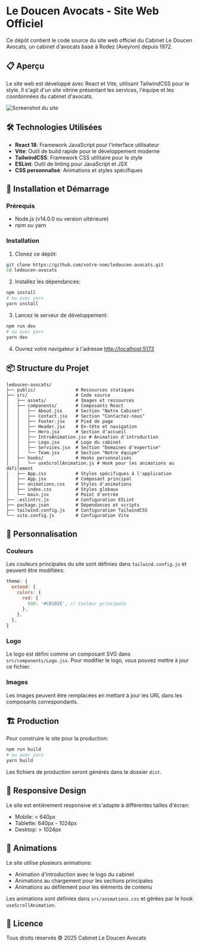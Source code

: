 # Le Doucen Avocats - Site Web Officiel

Ce dépôt contient le code source du site web officiel du Cabinet Le Doucen Avocats, un cabinet d'avocats basé à Rodez (Aveyron) depuis 1972.

## 📋 Aperçu

Le site web est développé avec React et Vite, utilisant TailwindCSS pour le style. Il s'agit d'un site vitrine présentant les services, l'équipe et les coordonnées du cabinet d'avocats.

![Screenshot du site]([screenshot-placeholder.jpg](https://i.postimg.cc/4ZXzG67x/Screenshot-2025-03-30-at-21-10-20.png))

## 🛠️ Technologies Utilisées

- **React 18**: Framework JavaScript pour l'interface utilisateur
- **Vite**: Outil de build rapide pour le développement moderne
- **TailwindCSS**: Framework CSS utilitaire pour le style
- **ESLint**: Outil de linting pour JavaScript et JSX
- **CSS personnalisé**: Animations et styles spécifiques

## 🚀 Installation et Démarrage

### Prérequis

- Node.js (v14.0.0 ou version ultérieure)
- npm ou yarn

### Installation

1. Clonez ce dépôt:
```bash
git clone https://github.com/votre-nom/ledoucen-avocats.git
cd ledoucen-avocats
```

2. Installez les dépendances:
```bash
npm install
# ou avec yarn
yarn install
```

3. Lancez le serveur de développement:
```bash
npm run dev
# ou avec yarn
yarn dev
```

4. Ouvrez votre navigateur à l'adresse [http://localhost:5173](http://localhost:5173)

## 📦 Structure du Projet

```
ledoucen-avocats/
├── public/               # Ressources statiques
├── src/                  # Code source
│   ├── assets/           # Images et ressources
│   ├── components/       # Composants React
│   │   ├── About.jsx     # Section "Notre Cabinet"
│   │   ├── Contact.jsx   # Section "Contactez-nous"
│   │   ├── Footer.jsx    # Pied de page
│   │   ├── Header.jsx    # En-tête et navigation
│   │   ├── Hero.jsx      # Section d'accueil
│   │   ├── IntroAnimation.jsx # Animation d'introduction
│   │   ├── Logo.jsx      # Logo du cabinet
│   │   ├── Services.jsx  # Section "Domaines d'expertise"
│   │   └── Team.jsx      # Section "Notre équipe"
│   ├── hooks/            # Hooks personnalisés
│   │   └── useScrollAnimation.js # Hook pour les animations au défilement
│   ├── App.css           # Styles spécifiques à l'application
│   ├── App.jsx           # Composant principal
│   ├── animations.css    # Styles d'animations
│   ├── index.css         # Styles globaux
│   └── main.jsx          # Point d'entrée
├── .eslintrc.js          # Configuration ESLint
├── package.json          # Dépendances et scripts
├── tailwind.config.js    # Configuration TailwindCSS
└── vite.config.js        # Configuration Vite
```

## 🎨 Personnalisation

### Couleurs

Les couleurs principales du site sont définies dans `tailwind.config.js` et peuvent être modifiées:

```js
theme: {
  extend: {
    colors: {
      red: {
        900: '#C8102E', // Couleur principale
      },
    },
  },
}
```

### Logo

Le logo est défini comme un composant SVG dans `src/components/Logo.jsx`. Pour modifier le logo, vous pouvez mettre à jour ce fichier.

### Images

Les images peuvent être remplacées en mettant à jour les URL dans les composants correspondants.

## 🏗️ Production

Pour construire le site pour la production:

```bash
npm run build
# ou avec yarn
yarn build
```

Les fichiers de production seront générés dans le dossier `dist`.

## 📱 Responsive Design

Le site est entièrement responsive et s'adapte à différentes tailles d'écran:
- Mobile: < 640px
- Tablette: 640px - 1024px
- Desktop: > 1024px

## 🔄 Animations

Le site utilise plusieurs animations:
- Animation d'introduction avec le logo du cabinet
- Animations au chargement pour les sections principales
- Animations au défilement pour les éléments de contenu

Les animations sont définies dans `src/animations.css` et gérées par le hook `useScrollAnimation`.

## 📄 Licence

Tous droits réservés © 2025 Cabinet Le Doucen Avocats

